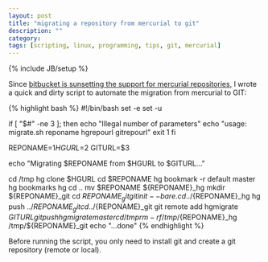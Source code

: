 ```yaml
---
layout: post
title: "migrating a repository from mercurial to git"
description: ""
category: 
tags: [scripting, linux, programming, tips, git, mercurial]
---
```

{% include JB/setup %}

Since [bitbucket is sunsetting the support for mercurial repositories](https://bitbucket.org/blog/sunsetting-mercurial-support-in-bitbucket), I wrote a quick and dirty script to automate the migration from mercurial to GIT:

{% highlight bash %}
#!/bin/bash
set -e
set -u

if [ "$#" -ne 3 ]; then
    echo "Illegal number of parameters"
    echo "usage: migrate.sh reponame hgrepourl gitrepourl"
    exit 1
fi

REPONAME=$1
HGURL=$2
GITURL=$3

echo "Migrating $REPONAME from $HGURL to $GITURL..."

cd /tmp
hg clone $HGURL
cd $REPONAME
hg bookmark -r default master
hg bookmarks hg
cd ..
mv $REPONAME ${REPONAME}_hg
mkdir ${REPONAME}_git
cd ${REPONAME}_git
git init --bare .
cd ../${REPONAME}_hg
hg push ../${REPONAME}_git
cd ../${REPONAME}_git
git remote add hgmigrate $GITURL
git push hgmigrate master
cd /tmp
rm -rf /tmp/${REPONAME}_hg /tmp/${REPONAME}_git
echo "...done"
{% endhighlight %}

Before running the script, you only need to install git and create a git repository (remote or local). 





